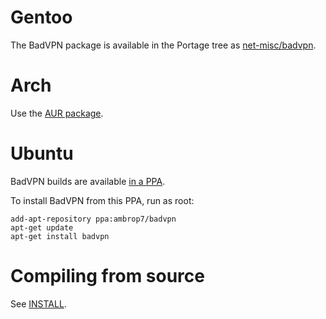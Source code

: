 # Gentoo #

The BadVPN package is available in the Portage tree as [net-misc/badvpn](http://packages.gentoo.org/package/net-misc/badvpn).

# Arch #

Use the [AUR package](https://aur.archlinux.org/packages/badvpn/).

# Ubuntu #

BadVPN builds are available [in a PPA](https://launchpad.net/~ambrop7/+archive/badvpn/+packages).

To install BadVPN from this PPA, run as root:
```
add-apt-repository ppa:ambrop7/badvpn
apt-get update
apt-get install badvpn
```

# Compiling from source #

See [INSTALL](http://code.google.com/p/badvpn/source/browse/trunk/INSTALL).